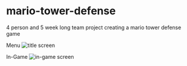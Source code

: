 # mario-tower-defense
4 person and 5 week long team project creating a mario tower defense game

Menu
![title screen](https://imgur.com/a/STWlOty)

In-Game
![in-game screen](https://imgur.com/yp1KDuN)

